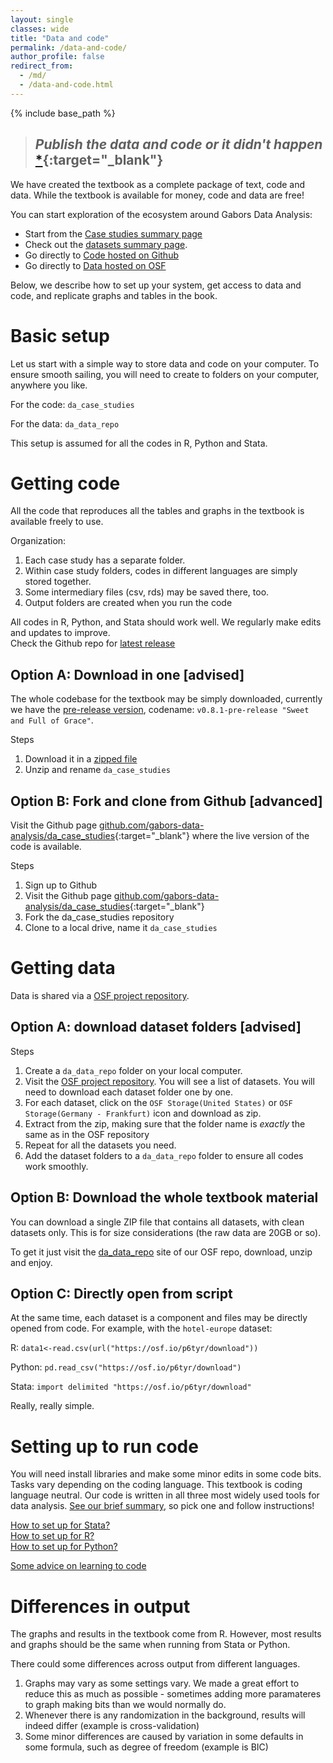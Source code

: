 ```yaml
---
layout: single
classes: wide
title: "Data and code"
permalink: /data-and-code/
author_profile: false
redirect_from:
  - /md/
  - /data-and-code.html
---
```



{% include base_path %}

>## *Publish the data and code or it didn't happen* [*](http://freerangestats.info/blog/2020/05/30/implausible-health-data-firm){:target="_blank"}   


We have created the textbook as a complete package of text, code and data. While the textbook is available for money, code and data are free!

You can start exploration of the ecosystem around Gabors Data Analysis: 

* Start from the [Case studies summary page](/casestudies)
* Check out the [datasets summary page](/datasets).
* Go directly to [Code hosted on Github](https://github.com/gabors-data-analysis/da_case_studies)
* Go directly to [Data hosted on OSF](https://osf.io/7epdj/)


Below, we describe how to set up your system, get access to data and code, and replicate graphs and tables in the book. 


# Basic setup
Let us start with a simple way to store data and code on your computer. To ensure smooth sailing, you will need to create to folders on your computer, anywhere you like.  

For the code: `da_case_studies` 

For the data: `da_data_repo` 

This setup is assumed for all the codes in R, Python and Stata. 


# Getting code

All the code that reproduces all the tables and graphs in the textbook is available freely to use. 

Organization:
1. Each case study has a separate folder.
2. Within case study folders, codes in different languages are simply stored together.
3. Some intermediary files (csv, rds) may be saved there, too.
4. Output folders are created when you run the code


All codes in R, Python, and Stata should work well. We regularly make edits and updates to improve.    
Check the Github repo for [latest release]()

## Option A: Download in one [advised]

The whole codebase for the textbook may be simply downloaded, currently we have the [pre-release version](https://github.com/gabors-data-analysis/da_case_studies/releases/tag/v0.8.1), codename:  `v0.8.1-pre-release "Sweet and Full of Grace"`.  

Steps
1. Download it in a  [ zipped file](https://github.com/gabors-data-analysis/da_case_studies/archive/refs/tags/v0.8.1.zip)
2. Unzip and rename `da_case_studies`  



## Option B: Fork and clone from Github [advanced]
Visit the Github page [github.com/gabors-data-analysis/da_case_studies](https://github.com/gabors-data-analysis/da_case_studies){:target="_blank"} where the live version of the code is available. 

Steps
1. Sign up to Github
2. Visit the Github page [github.com/gabors-data-analysis/da_case_studies](https://github.com/gabors-data-analysis/da_case_studies){:target="_blank"}
3. Fork the da_case_studies repository 
4. Clone to a local drive, name it `da_case_studies` 


# Getting data
Data is shared via a [OSF project repository](https://osf.io/7epdj/). 

## Option A: download dataset folders [advised]

Steps
1. Create a  `da_data_repo` folder on your local computer. 
2. Visit the [OSF project repository](https://osf.io/7epdj/). You will see a list of datasets. You will need to download each dataset folder one by one. 
3. For each dataset, click on the `OSF Storage(United States)` or `OSF Storage(Germany - Frankfurt)` icon and download as zip.
4. Extract from the zip, making sure that the folder name is *exactly* the same as in the OSF repository
5. Repeat for all the datasets you need. 
6. Add the dataset folders to a  `da_data_repo` folder to ensure all codes work smoothly.


## Option B: Download the whole textbook material 
You can download a single ZIP file that contains all datasets, with clean datasets only. This is for size considerations (the raw data are 20GB or so). 

To get it just visit the [da_data_repo](https://osf.io/3u5em/) site of our OSF repo, download, unzip and enjoy. 



## Option C: Directly open from script
At the same time, each dataset is a component and files may be directly opened from code. For example, with the `hotel-europe` dataset: 

R: `data1<-read.csv(url("https://osf.io/p6tyr/download")) `

Python: `pd.read_csv("https://osf.io/p6tyr/download") `

Stata: `import delimited "https://osf.io/p6tyr/download" `

Really, really simple. 


# Setting up to run code
You will need install libraries and make some minor edits in some code bits. Tasks vary depending on the coding language. This textbook is coding language neutral. Our code is written in all three most widely used tools for data analysis. [See our brief summary](/languages/), so pick one and follow instructions!

[How to set up for Stata?](/howto-stata/)  
[How to set up for R?](/howto-r/)  
[How to set up for Python?](/howto-python/)  


[Some advice on learning to code](/code-learn/)  


# Differences in output
The graphs and results in the textbook come from R. However, most results and graphs should be the same when running from Stata or Python.

There could some differences across output from different languages.
1. Graphs may vary as some settings vary. We made a great effort to reduce this as much as possible - sometimes adding more paramateres to graph making bits than we would normally do. 
2. Whenever there is any randomization in the background, results will indeed differ (example is cross-validation)
3. Some minor differences are caused by variation in some defaults in some formula, such as degree of freedom (example is BIC)





